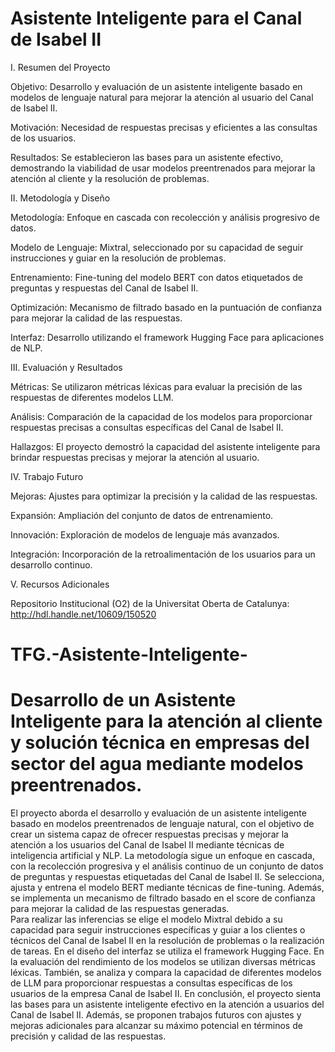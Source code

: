 # Asistente Inteligente para el Canal de Isabel II

I. Resumen del Proyecto

Objetivo: Desarrollo y evaluación de un asistente inteligente basado en modelos de lenguaje natural para mejorar la atención al usuario del Canal de Isabel II.

Motivación: Necesidad de respuestas precisas y eficientes a las consultas de los usuarios.

Resultados: Se establecieron las bases para un asistente efectivo, demostrando la viabilidad de usar modelos preentrenados para mejorar la atención al cliente y la resolución de problemas.

II. Metodología y Diseño

Metodología: Enfoque en cascada con recolección y análisis progresivo de datos.

Modelo de Lenguaje: Mixtral, seleccionado por su capacidad de seguir instrucciones y guiar en la resolución de problemas.

Entrenamiento: Fine-tuning del modelo BERT con datos etiquetados de preguntas y respuestas del Canal de Isabel II.

Optimización: Mecanismo de filtrado basado en la puntuación de confianza para mejorar la calidad de las respuestas.

Interfaz: Desarrollo utilizando el framework Hugging Face para aplicaciones de NLP.

III. Evaluación y Resultados

Métricas: Se utilizaron métricas léxicas para evaluar la precisión de las respuestas de diferentes modelos LLM.

Análisis: Comparación de la capacidad de los modelos para proporcionar respuestas precisas a consultas específicas del Canal de Isabel II.

Hallazgos: El proyecto demostró la capacidad del asistente inteligente para brindar respuestas precisas y mejorar la atención al usuario.

IV. Trabajo Futuro

Mejoras: Ajustes para optimizar la precisión y la calidad de las respuestas.

Expansión: Ampliación del conjunto de datos de entrenamiento.

Innovación: Exploración de modelos de lenguaje más avanzados.

Integración: Incorporación de la retroalimentación de los usuarios para un desarrollo continuo.

V. Recursos Adicionales

Repositorio Institucional (O2) de la Universitat Oberta de Catalunya: http://hdl.handle.net/10609/150520

# TFG.-Asistente-Inteligente-
# Desarrollo de un Asistente Inteligente para la  atención al cliente y solución técnica en  empresas del sector del agua mediante  modelos preentrenados.
El proyecto aborda el desarrollo y evaluación de un asistente inteligente basado 
en modelos preentrenados de lenguaje natural, con el objetivo de crear un 
sistema capaz de ofrecer respuestas precisas y mejorar la atención a los 
usuarios del Canal de Isabel II mediante técnicas de inteligencia artificial y NLP. 
La metodología sigue un enfoque en cascada, con la recolección progresiva y el 
análisis continuo de un conjunto de datos de preguntas y respuestas etiquetadas 
del Canal de Isabel II. Se selecciona, ajusta y entrena el modelo BERT mediante 
técnicas de fine-tuning. Además, se implementa un mecanismo de filtrado 
basado en el score de confianza para mejorar la calidad de las respuestas 
generadas.  
Para realizar las inferencias se elige el modelo Mixtral debido a su capacidad 
para seguir instrucciones específicas y guiar a los clientes o técnicos del Canal 
de Isabel II en la resolución de problemas o la realización de tareas. En el diseño 
del interfaz se utiliza el framework Hugging Face. 
En la evaluación del rendimiento de los modelos se utilizan diversas métricas 
léxicas. También, se analiza y compara la capacidad de diferentes modelos de 
LLM para proporcionar respuestas a consultas específicas de los usuarios de la 
empresa Canal de Isabel II. 
En conclusión, el proyecto sienta las bases para un asistente inteligente efectivo 
en la atención a usuarios del Canal de Isabel II. Además, se proponen trabajos 
futuros con ajustes y mejoras adicionales para alcanzar su máximo potencial en 
términos de precisión y calidad de las respuestas. 
